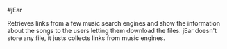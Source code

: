 #jEar

Retrieves links from a few music search engines and show the information about the songs to the users letting them download the files. 
jEar doesn't store any file, it justs collects links from music engines.